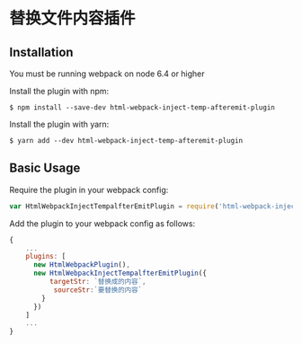 替换文件内容插件
========================================


Installation
------------
You must be running webpack on node 6.4 or higher

Install the plugin with npm:
```shell
$ npm install --save-dev html-webpack-inject-temp-afteremit-plugin
```

Install the plugin with yarn:
```shell
$ yarn add --dev html-webpack-inject-temp-afteremit-plugin
```

Basic Usage
-----------
Require the plugin in your webpack config:

```javascript
var HtmlWebpackInjectTempalfterEmitPlugin = require('html-webpack-inject-temp-afteremit-plugin');
```

Add the plugin to your webpack config as follows:

```javascript
{
	...
	plugins: [
	  new HtmlWebpackPlugin(),
	  new HtmlWebpackInjectTempalfterEmitPlugin({
		  targetStr: `替换成的内容`,
           sourceStr:`要替换的内容`
        }
	  })
	]
	...
}
```
